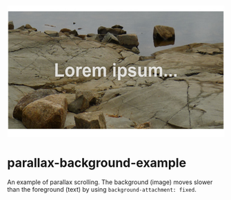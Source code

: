 ![Screenshot](/images/parallax-thumb.jpg)
# parallax-background-example
An example of parallax scrolling. The background (image) moves slower than the foreground (text) by using `background-attachment: fixed`.

